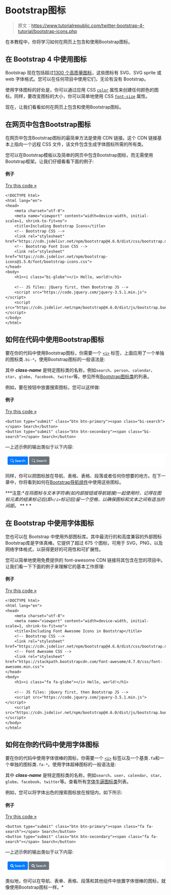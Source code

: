# Bootstrap图标

> 原文：<https://www.tutorialrepublic.com/twitter-bootstrap-4-tutorial/bootstrap-icons.php>

在本教程中，你将学习如何在网页上包含和使用Bootstrap图标。

## 在 Bootstrap 4 中使用图标

Bootstrap 现在包括超过[1300 个高质量图标](/bootstrap-icons-classes.php)，这些图标有 SVG、SVG sprite 或 web 字体格式。您可以在任何项目中使用它们，无论有没有 Bootstrap。

使用字体图标的好处是，你可以通过应用 CSS [`color`](../css-reference/css-color-property.php) 属性来创建任何颜色的图标。同样，要改变图标的大小，你可以简单地使用 CSS [`font-size`](../css-reference/css-font-size-property.php) 属性。

现在，让我们看看如何在网页上包含和使用Bootstrap图标。

## 在网页中包含Bootstrap图标

在网页中包含Bootstrap图标的最简单方法是使用 CDN 链接。这个 CDN 链接基本上指向一个远程 CSS 文件，该文件包含生成字体图标所需的所有类。

您可以在Bootstrap模板以及简单的网页中包含Bootstrap图标，而无需使用Bootstrap框架。让我们仔细看看下面的例子:

#### 例子

[Try this code »](../codelab.php?topic=bootstrap-4&file=include-icons "Try this code using online Editor")

```
<!DOCTYPE html>
<html lang="en">
<head>
    <meta charset="utf-8">
    <meta name="viewport" content="width=device-width, initial-scale=1, shrink-to-fit=no">
    <title>Including Bootstrap Icons</title>
    <!-- Bootstrap CSS -->
    <link rel="stylesheet" href="https://cdn.jsdelivr.net/npm/bootstrap@4.6.0/dist/css/bootstrap.min.css">
    <!-- Bootstrap Font Icon CSS -->
    <link rel="stylesheet" href="https://cdn.jsdelivr.net/npm/bootstrap-icons@1.5.0/font/bootstrap-icons.css">
</head>
<body>
    <h1><i class="bi-globe"></i> Hello, world!</h1>

    <!-- JS files: jQuery first, then Bootstrap JS -->
    <script src="https://code.jquery.com/jquery-3.5.1.min.js"></script>
    <script src="https://cdn.jsdelivr.net/npm/bootstrap@4.6.0/dist/js/bootstrap.bundle.min.js"></script>
</body>
</html>
```

## 如何在代码中使用Bootstrap图标

要在你的代码中使用Bootstrap图标，你需要一个 [`<i>`](../html-reference/html-i-tag.php) 标签，上面应用了一个单独的图标类`.bi-*`。使用Bootstrap图标的一般语法是:

<i class="bi-*class-name*"></i>

其中 ***class-name*** 是特定图标类的名称，例如`search`、`person`、`calendar`、`star`、`globe`、`facebook`、`twitter`等。参见所有[Bootstrap图标类](/bootstrap-icons-classes.php)的列表。

例如，要在按钮中放置搜索图标，您可以这样做:

#### 例子

[Try this code »](../codelab.php?topic=bootstrap-4&file=buttons-with-icons "Try this code using online Editor")

```
<button type="submit" class="btn btn-primary"><span class="bi-search"></span> Search</button>
<button type="submit" class="btn btn-secondary"><span class="bi-search"></span> Search</button>
```

—上述示例的输出类似于以下内容:

[![Bootstrap Icons Inside Buttons](img/e62374c007c48dc16d06e42bb35a3ca6.png)](../codelab.php?topic=bootstrap-4&file=buttons-with-icons) 

同样，你可以把图标放在导航、表格、表格、段落或者任何你想要的地方。在下一章中，你将看到如何在[Bootstrap导航组件](bootstrap-navs.php)中使用这些图标。

 ***注意:**在将图标与文本字符串(如内部按钮或导航链接)一起使用时，记得在图标元素的结束标记后(即`</i>`标记后)留一个空格，以确保图标和文本之间有适当的间距。*  ** * *

## 在 Bootstrap 中使用字体图标

您也可以在 Bootstrap 中使用外部图标库。其中最流行的和高度兼容的外部图标Bootstrap库是字体真棒。它提供了超过 675 个图标，可用于 SVG，PNG，以及网络字体格式，以获得更好的可用性和可扩展性。

您可以简单地使用免费提供的 font-awesome CDN 链接将其包含在您的项目中。让我们看一下下面的例子来理解它的基本工作原理:

#### 例子

[Try this code »](../codelab.php?topic=bootstrap-4&file=include-font-awesome-icons "Try this code using online Editor")

```
<!DOCTYPE html>
<html lang="en">
<head>
    <meta charset="utf-8">
    <meta name="viewport" content="width=device-width, initial-scale=1, shrink-to-fit=no">
    <title>Including Font Awesome Icons in Bootstrap</title>
    <!-- Bootstrap CSS -->
    <link rel="stylesheet" href="https://cdn.jsdelivr.net/npm/bootstrap@4.6.0/dist/css/bootstrap.min.css">
    <!-- Font Awesome CSS -->
    <link rel="stylesheet" href="https://stackpath.bootstrapcdn.com/font-awesome/4.7.0/css/font-awesome.min.css">
</head>
<body>
    <h1><i class="fa fa-globe"></i> Hello, world!</h1>

    <!-- JS files: jQuery first, then Bootstrap JS -->
    <script src="https://code.jquery.com/jquery-3.5.1.min.js"></script>
    <script src="https://cdn.jsdelivr.net/npm/bootstrap@4.6.0/dist/js/bootstrap.bundle.min.js"></script>
</body>
</html>
```

## 如何在你的代码中使用字体图标

要在你的代码中使用字体很棒的图标，你需要一个 [`<i>`](../html-reference/html-i-tag.php) 标签以及一个基类`.fa`和一个单独的图标类`.fa-*`。使用字体超棒图标的一般语法是:

<i class="fa fa-*class-name*"></i>

其中 ***class-name*** 是特定图标类的名称，例如`search`、`user`、`calendar`、`star`、`globe`、`facebook`、`twitter`等。查看所有[字体牛逼图标类](/font-awesome-icons-classes.php)列表。

例如，您可以将字体出色的搜索图标放在按钮内，如下所示:

#### 例子

[Try this code »](../codelab.php?topic=bootstrap-4&file=buttons-with-font-awesome-icons "Try this code using online Editor")

```
<button type="submit" class="btn btn-primary"><span class="fa fa-search"></span> Search</button>
<button type="submit" class="btn btn-secondary"><span class="fa fa-search"></span> Search</button>
```

—上述示例的输出类似于以下内容:

[![Font Awesome Icons Inside Bootstrap Buttons](img/2c0e95c70ea8d4af43040d1798f7d971.png)](../codelab.php?topic=bootstrap-4&file=buttons-with-font-awesome-icons) 

类似地，你可以在导航、表单、表格、段落和其他组件中放置字体很棒的图标，就像使用Bootstrap图标一样。*